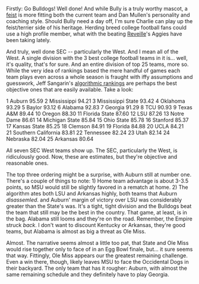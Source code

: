 Firstly: Go Bulldogs! Well done! And while Bully is a truly worthy mascot, a [feist](http://en.wikipedia.org/wiki/Feist_%28dog%29) is more fitting both the current team and Dan Mullen's personality and coaching style. Should Bully need a day off, I'm sure Charlie can play up the feist/terrier side of his heritage. Herding breed college football fans could use a high profile member, what with the beating [Reveille](Reveille)'s Aggies have been taking lately.

And truly, well done SEC -- particularly the West. And I mean all of the West. A single division with the 3 best college football teams in it is... well, it's quality, that's for sure. And an entire division of top 25 teams, more so. While the very idea of rankings based the mere handful of games each team plays even across a whole season is fraught with iffy assumptions and guesswork, Jeff Sangarin's [algorithmic rankings](http://www.usatoday.com/sports/ncaaf/sagarin/) are perhaps the best objective ones that are easily available. Take a look:

   1  Auburn                 95.59
   2  Mississippi            94.21
   3  Mississippi State      93.42
   4  Oklahoma               93.29
   5  Baylor                 93.12
   6  Alabama                92.83
   7  Georgia                91.29
   8  TCU                    90.93
   9  Texas A&M              89.44
  10  Oregon                 88.30
  11  Florida State          87.60
  12  LSU                    87.26
  13  Notre Dame             86.61
  14  Michigan State         85.84
  15  Ohio State             85.78
  16  Stanford               85.37
  17  Kansas State           85.25
  18  Clemson                84.91
  19  Florida                84.88
  20  UCLA                   84.21                                  
  21  Southern California    83.81
  22  Tennessee              82.24
  23  Utah                   82.14
  24  Nebraska               82.04
  25  Arkansas               80.64

All seven SEC West teams show up. The SEC, particularly the West, is ridiculously good. Now, these are estimates, but they're objective and reasonable ones.

The top three ordering might be a surprise, with Auburn still at number one. There's a couple of things to note: 1) Home team advantage is about 3-3.5 points, so MSU would still be slightly favored in a rematch at home. 2) The algorithm ates both LSU and Arkansas highly, both teams that Auburn *disassemled*. and Auburn' margin of victory over LSU was considerably greater than the State's was. It's a tight, tight division and the Bulldogs beat the team that still may be the best in the country. That game, at least, is in the bag. Alabama still looms and they're on the road. Remember, the Empire struck *back*.  I don't want to discount Kentucky or Arkansas, they're good teams, but Alabama is almost as big a threat as Ole Miss. 

Almost. The narrative seems almost a little too pat, that State and Ole Miss would rise together only to face of in an Egg Bowl finale, but... it sure seems that way. Fittingly, Ole Miss appears our the greatest remaining challenge. Even a win there, though, likely leaves MSU to face the Occidental Dogs in their backyard. The only team that has it rougher: Auburn, with almost the same remaining schedule and they definitely have to play Georgia.
